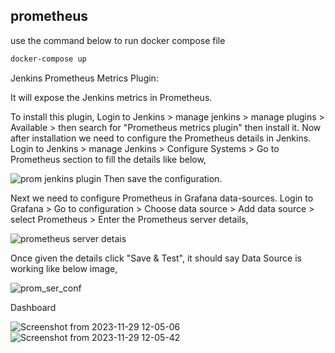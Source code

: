 ## prometheus
use the command below to run docker compose file
```bash
docker-compose up
```

Jenkins Prometheus Metrics Plugin:

It will expose the Jenkins metrics in Prometheus.

To install this plugin,
Login to Jenkins > manage jenkins > manage plugins >  Available > then search for "Prometheus metrics plugin"  then install it.
Now after installation we need to configure the Prometheus details in Jenkins.
Login to Jenkins > manage Jenkins > Configure Systems > Go to Prometheus section to fill the details like below,

![prom jenkins plugin](https://github.com/xxSURIxx/prometheus/assets/143709408/b7840cd0-fca8-4408-a245-e0059acf4ba7)
Then save the configuration.


Next we need to configure Prometheus in Grafana data-sources.
Login to Grafana > Go to configuration > Choose data source > Add data source > select Prometheus > Enter the Prometheus server details,

![prometheus server detais](https://github.com/xxSURIxx/prometheus/assets/143709408/0304befd-6379-415e-bc70-b647409fd340)

Once given the details click "Save & Test", it should say Data Source is working like below image,

![prom_ser_conf](https://github.com/xxSURIxx/prometheus/assets/143709408/e2721cef-d441-4be2-8637-01227b6a9735)

Dashboard

![Screenshot from 2023-11-29 12-05-06](https://github.com/xxSURIxx/prometheus/assets/143709408/60fc382e-d5cf-4166-adee-e9a4aee74fbd)
![Screenshot from 2023-11-29 12-05-42](https://github.com/xxSURIxx/prometheus/assets/143709408/fd558bff-8749-433b-9685-b9f684456f7b)


